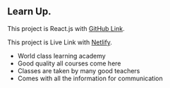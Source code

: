 ## Learn Up.

This project is React.js with [GitHub Link](https://github.com/ProgrammingHeroWC4/review-website-musasazib).

This project is Live Link with [Netlify](https://learn-up.netlify.app/).

- World class learning academy
- Good quality all courses come here
- Classes are taken by many good teachers
- Comes with all the information for communication
